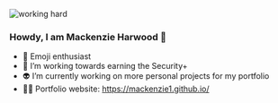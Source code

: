 

![working hard](https://external-content.duckduckgo.com/iu/?u=https%3A%2F%2Fmedia.giphy.com%2Fmedia%2Fko7twHhomhk8E%2Fgiphy.gif&f=1&nofb=1&ipt=de891a1d43bf226702e06def19765c39a15746a2b30b2b7f90f654167dd283bd&ipo=images)
### Howdy, I am Mackenzie Harwood 👋

- :ghost: Emoji enthusiast
- :lock_with_ink_pen: I’m working towards earning the Security+
- :alien: I’m currently working on more personal projects for my portfolio
- :woman_technologist: Portfolio website: https://mackenzie1.github.io/


<!--
**mackenzie1/mackenzie1** is a ✨ _special_ ✨ repository because its `README.md` (this file) appears on your GitHub profile.

Here are some ideas to get you started:

- 🔭 I’m currently working on ...
- 🌱 I’m currently learning ...
- 👯 I’m looking to collaborate on ...
- 🤔 I’m looking for help with ...
- 💬 Ask me about ...
- 📫 How to reach me: ...
- 😄 Pronouns: ...
- ⚡ Fun fact: ...
-->
